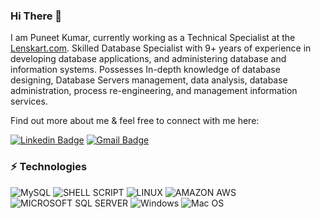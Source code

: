 ### Hi There 👋

 

I am Puneet Kumar, currently working as a Technical Specialist at the [Lenskart.com](https://www.lenskart.com/). Skilled  Database Specialist with 9+  years of  experience in developing database applications, and administering database and information systems. Possesses In-depth knowledge of database designing, Database Servers management, data analysis, database administration, process re-engineering, and management information services.


 Find out more about me & feel free to connect with me here:


[![Linkedin Badge](https://img.shields.io/badge/-Puneet-blue?style=flat-square&logo=Linkedin&logoColor=white&link=https://www.linkedin.com/in/puneetkumardataopsengineer/)](https://https://www.linkedin.com/in/puneetkumardataopsengineer/) [![Gmail Badge](https://img.shields.io/badge/-puneetkumar041@gmail.com-c14438?style=flat-square&logo=Gmail&logoColor=white&link=mailto:puneetkumar041@gmail.com)](mailto:puneetkumar041@gmail.com)

### ⚡ Technologies
![MySQL](https://img.shields.io/badge/MySQL-005C84?style=for-the-badge&logo=mysql&logoColor=white)
![SHELL SCRIPT](https://img.shields.io/badge/Shell_Script-121011?style=for-the-badge&logo=gnu-bash&logoColor=white)
![LINUX	](https://img.shields.io/badge/Linux-FCC624?style=for-the-badge&logo=linux&logoColor=black)
![AMAZON AWS](https://img.shields.io/badge/Amazon_AWS-FF9900?style=for-the-badge&logo=amazonaws&logoColor=white)
![MICROSOFT SQL SERVER](https://img.shields.io/badge/Microsoft%20SQL%20Server-CC2927?style=for-the-badge&logo=microsoft%20sql%20server&logoColor=white)
![Windows](https://img.shields.io/badge/Windows-0078D6?style=for-the-badge&logo=windows&logoColor=white)
![Mac OS](https://img.shields.io/badge/mac%20os-000000?style=for-the-badge&logo=apple&logoColor=white)
